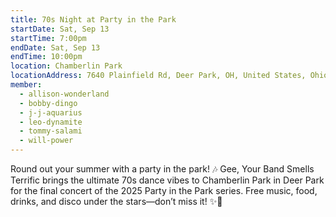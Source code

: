 ```yaml
---
title: 70s Night at Party in the Park
startDate: Sat, Sep 13
startTime: 7:00pm
endDate: Sat, Sep 13
endTime: 10:00pm
location: Chamberlin Park
locationAddress: 7640 Plainfield Rd, Deer Park, OH, United States, Ohio 45236
member:
  - allison-wonderland
  - bobby-dingo
  - j-j-aquarius
  - leo-dynamite
  - tommy-salami
  - will-power
---
```


Round out your summer with a party in the park! 🎶 Gee, Your Band Smells Terrific brings the ultimate 70s dance vibes to Chamberlin Park in Deer Park for the final concert of the 2025 Party in the Park series. Free music, food, drinks, and disco under the stars—don’t miss it! ✨🕺
